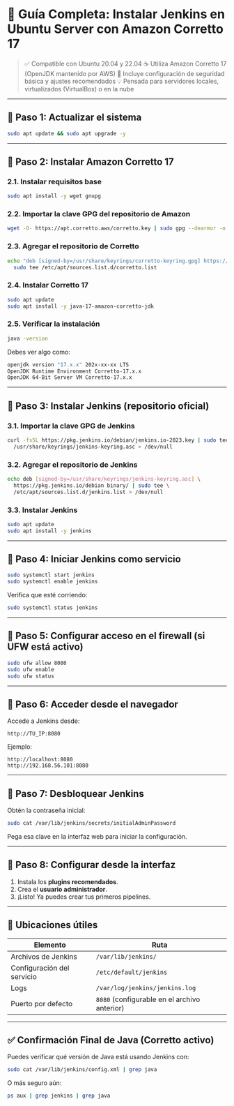 
# 🚀 Guía Completa: Instalar Jenkins en Ubuntu Server con Amazon Corretto 17

> ✅ Compatible con Ubuntu 20.04 y 22.04
> ☕ Utiliza Amazon Corretto 17 (OpenJDK mantenido por AWS)
> 🔐 Incluye configuración de seguridad básica y ajustes recomendados
> 💡 Pensada para servidores locales, virtualizados (VirtualBox) o en la nube

---

## 🔹 Paso 1: Actualizar el sistema

```bash
sudo apt update && sudo apt upgrade -y
```

---

## 🔹 Paso 2: Instalar Amazon Corretto 17

### 2.1. Instalar requisitos base

```bash
sudo apt install -y wget gnupg
```

### 2.2. Importar la clave GPG del repositorio de Amazon

```bash
wget -O- https://apt.corretto.aws/corretto.key | sudo gpg --dearmor -o /usr/share/keyrings/corretto-keyring.gpg
```

### 2.3. Agregar el repositorio de Corretto

```bash
echo "deb [signed-by=/usr/share/keyrings/corretto-keyring.gpg] https://apt.corretto.aws stable main" | \
  sudo tee /etc/apt/sources.list.d/corretto.list
```

### 2.4. Instalar Corretto 17

```bash
sudo apt update
sudo apt install -y java-17-amazon-corretto-jdk
```

### 2.5. Verificar la instalación

```bash
java -version
```

Debes ver algo como:

```bash
openjdk version "17.x.x" 202x-xx-xx LTS
OpenJDK Runtime Environment Corretto-17.x.x
OpenJDK 64-Bit Server VM Corretto-17.x.x
```

---

## 🔹 Paso 3: Instalar Jenkins (repositorio oficial)

### 3.1. Importar la clave GPG de Jenkins

```bash
curl -fsSL https://pkg.jenkins.io/debian/jenkins.io-2023.key | sudo tee \
  /usr/share/keyrings/jenkins-keyring.asc > /dev/null
```

### 3.2. Agregar el repositorio de Jenkins

```bash
echo deb [signed-by=/usr/share/keyrings/jenkins-keyring.asc] \
  https://pkg.jenkins.io/debian binary/ | sudo tee \
  /etc/apt/sources.list.d/jenkins.list > /dev/null
```

### 3.3. Instalar Jenkins

```bash
sudo apt update
sudo apt install -y jenkins
```

---

## 🔹 Paso 4: Iniciar Jenkins como servicio

```bash
sudo systemctl start jenkins
sudo systemctl enable jenkins
```

Verifica que esté corriendo:

```bash
sudo systemctl status jenkins
```

---

## 🔹 Paso 5: Configurar acceso en el firewall (si UFW está activo)

```bash
sudo ufw allow 8080
sudo ufw enable
sudo ufw status
```

---

## 🔹 Paso 6: Acceder desde el navegador

Accede a Jenkins desde:

```
http://TU_IP:8080
```

Ejemplo:

```
http://localhost:8080
http://192.168.56.101:8080
```

---

## 🔹 Paso 7: Desbloquear Jenkins

Obtén la contraseña inicial:

```bash
sudo cat /var/lib/jenkins/secrets/initialAdminPassword
```

Pega esa clave en la interfaz web para iniciar la configuración.

---

## 🔹 Paso 8: Configurar desde la interfaz

1. Instala los **plugins recomendados**.
2. Crea el **usuario administrador**.
3. ¡Listo! Ya puedes crear tus primeros pipelines.

---

## 🔸 Ubicaciones útiles

| Elemento                   | Ruta                                         |
| -------------------------- | -------------------------------------------- |
| Archivos de Jenkins        | `/var/lib/jenkins/`                          |
| Configuración del servicio | `/etc/default/jenkins`                       |
| Logs                       | `/var/log/jenkins/jenkins.log`               |
| Puerto por defecto         | `8080` (configurable en el archivo anterior) |

---

## ✅ Confirmación Final de Java (Corretto activo)

Puedes verificar qué versión de Java está usando Jenkins con:

```bash
sudo cat /var/lib/jenkins/config.xml | grep java
```

O más seguro aún:

```bash
ps aux | grep jenkins | grep java
```

